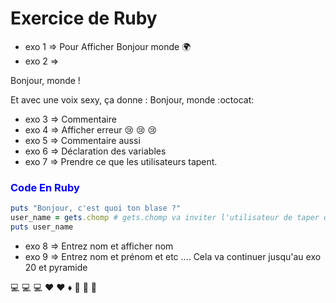 # Exercice de Ruby 
- exo 1 => Pour Afficher Bonjour monde :earth_africa:
- exo 2 => 

Bonjour, monde !

Et avec une voix sexy, ça donne : Bonjour, monde :octocat:
- exo 3 => Commentaire
- exo 4 => Afficher erreur :cry: :cry: :cry:
- exo 5 => Commentaire aussi
- exo 6 => Déclaration des variables
- exo 7 => Prendre ce que les utilisateurs tapent.

### <font color="blue">Code En Ruby</font>
```ruby
puts "Bonjour, c'est quoi ton blase ?"
user_name = gets.chomp # gets.chomp va inviter l'utilisateur de taper quelque chose sur le console
puts user_name
```
- exo 8 => Entrez nom et afficher nom
- exo 9 => Entrez nom et prénom et etc ....
Cela va continuer jusqu'au exo 20 et pyramide

:computer: :computer: :computer: :hearts: :hearts: :diamonds: :gem: :gem: :gem:
